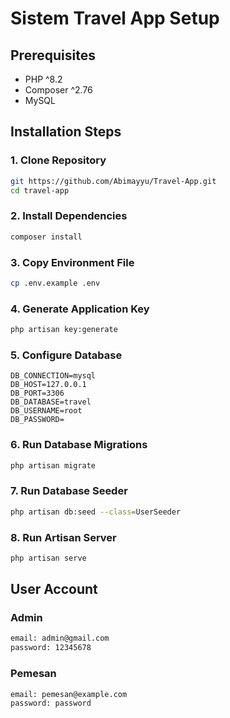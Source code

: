 # Sistem Travel App Setup

## Prerequisites

-   PHP ^8.2
-   Composer ^2.76
-   MySQL

## Installation Steps

### 1. Clone Repository

```sh
git https://github.com/Abimayyu/Travel-App.git
cd travel-app
```

### 2. Install Dependencies

```sh
composer install
```

### 3. Copy Environment File

```sh
cp .env.example .env
```

### 4. Generate Application Key

```sh
php artisan key:generate
```

### 5. Configure Database

```env
DB_CONNECTION=mysql
DB_HOST=127.0.0.1
DB_PORT=3306
DB_DATABASE=travel
DB_USERNAME=root
DB_PASSWORD=
```

### 6. Run Database Migrations

```sh
php artisan migrate 
```

### 7. Run Database Seeder

```sh
php artisan db:seed --class=UserSeeder
```

### 8. Run Artisan Server

```sh
php artisan serve
```

## User Account

### Admin

```sh
email: admin@gmail.com
password: 12345678
```

### Pemesan

```sh
email: pemesan@example.com
password: password
```
